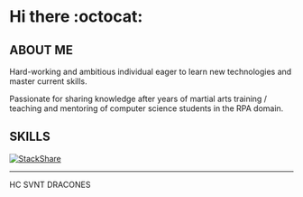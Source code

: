 # Hi there :octocat:

## ABOUT ME

Hard-working and ambitious individual eager to learn new technologies and master current skills.
 
Passionate for sharing knowledge after years of martial arts training / teaching and mentoring of computer science students in the RPA domain.

## SKILLS

[![StackShare](http://img.shields.io/badge/tech-stack-0690fa.svg?style=flat)](https://stackshare.io/alindanielferenczi/my-stack)

---

HC SVNT DRACONES